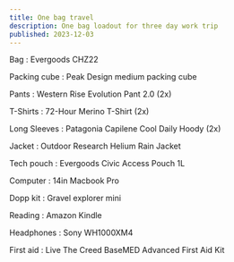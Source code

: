 ```yaml
---
title: One bag travel
description: One bag loadout for three day work trip
published: 2023-12-03
---
```


Bag
: Evergoods CHZ22

Packing cube
: Peak Design medium packing cube

Pants
: Western Rise Evolution Pant 2.0 (2x)

T-Shirts
: 72-Hour Merino T-Shirt (2x)

Long Sleeves
: Patagonia Capilene Cool Daily Hoody (2x)

Jacket
: Outdoor Research Helium Rain Jacket

Tech pouch
: Evergoods Civic Access Pouch 1L

Computer
: 14in Macbook Pro

Dopp kit
: Gravel explorer mini

Reading
: Amazon Kindle

Headphones
: Sony WH1000XM4

First aid
: Live The Creed BaseMED Advanced First Aid Kit
